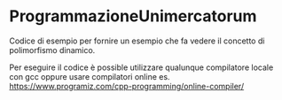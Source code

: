 # ProgrammazioneUnimercatorum 
Codice di esempio per fornire un esempio che fa vedere il concetto di polimorfismo dinamico. 

Per eseguire il codice è possible utilizzare qualunque compilatore locale con gcc oppure 
usare compilatori online es. https://www.programiz.com/cpp-programming/online-compiler/ 

